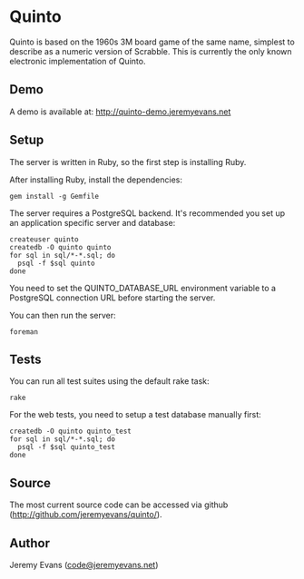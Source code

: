 # Quinto

Quinto is based on the 1960s 3M board game of the same name, simplest to
describe as a numeric version of Scrabble.  This is currently the only
known electronic implementation of Quinto.

## Demo

A demo is available at: http://quinto-demo.jeremyevans.net

## Setup

The server is written in Ruby, so the first step is installing Ruby.

After installing Ruby, install the dependencies:

    gem install -g Gemfile

The server requires a PostgreSQL backend. It's recommended you set up an
application specific server and database:

    createuser quinto
    createdb -O quinto quinto
    for sql in sql/*-*.sql; do
      psql -f $sql quinto
    done

You need to set the QUINTO\_DATABASE\_URL environment variable to a PostgreSQL
connection URL before starting the server.

You can then run the server:

    foreman

## Tests

You can run all test suites using the default rake task:

    rake

For the web tests, you need to setup a test database manually first:

    createdb -O quinto quinto_test
    for sql in sql/*-*.sql; do
      psql -f $sql quinto_test
    done

## Source

The most current source code can be accessed via github
(http://github.com/jeremyevans/quinto/).

## Author

Jeremy Evans (code@jeremyevans.net)
